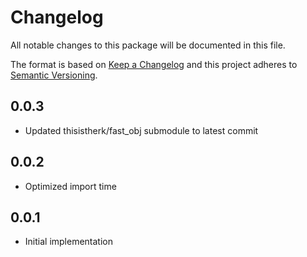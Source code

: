 # Changelog

All notable changes to this package will be documented in this file.

The format is based on [Keep a Changelog](http://keepachangelog.com/en/1.0.0/)
and this project adheres to [Semantic Versioning](http://semver.org/spec/v2.0.0.html).

## 0.0.3

- Updated thisistherk/fast_obj submodule to latest commit

## 0.0.2

- Optimized import time

## 0.0.1

- Initial implementation
